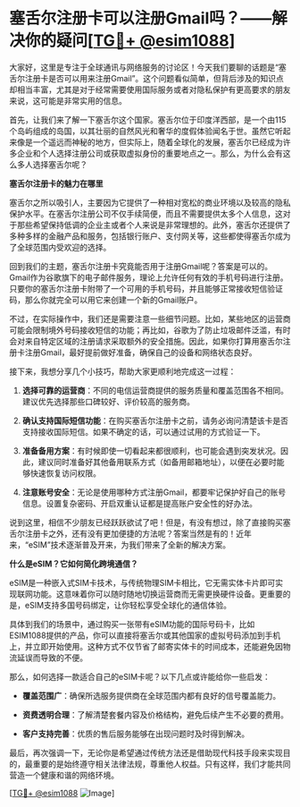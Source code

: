 # 塞舌尔注册卡可以注册Gmail吗？——解决你的疑问[[TG💪+ @esim1088](https://t.me/s/esim1088)]

大家好，这里是专注于全球通讯与网络服务的讨论区！今天我们要聊的话题是“塞舌尔注册卡是否可以用来注册Gmail”。这个问题看似简单，但背后涉及的知识点却相当丰富，尤其是对于经常需要使用国际服务或者对隐私保护有更高要求的朋友来说，这可能是非常实用的信息。

首先，让我们来了解一下塞舌尔这个国家。塞舌尔位于印度洋西部，是一个由115个岛屿组成的岛国，以其壮丽的自然风光和奢华的度假体验闻名于世。虽然它听起来像是一个遥远而神秘的地方，但实际上，随着全球化的发展，塞舌尔已经成为许多企业和个人选择注册公司或获取虚拟身份的重要地点之一。那么，为什么会有这么多人选择塞舌尔呢？

**塞舌尔注册卡的魅力在哪里**

塞舌尔之所以吸引人，主要因为它提供了一种相对宽松的商业环境以及较高的隐私保护水平。在塞舌尔注册公司不仅手续简便，而且不需要提供太多个人信息，这对于那些希望保持低调的企业主或者个人来说是非常理想的。此外，塞舌尔还提供了多种多样的金融产品和服务，包括银行账户、支付网关等，这些都使得塞舌尔成为了全球范围内受欢迎的选择。

回到我们的主题，塞舌尔注册卡究竟能否用于注册Gmail呢？答案是可以的。Gmail作为谷歌旗下的电子邮件服务，理论上允许任何有效的手机号码进行注册。只要你的塞舌尔注册卡附带了一个可用的手机号码，并且能够正常接收短信验证码，那么你就完全可以用它来创建一个新的Gmail账户。

不过，在实际操作中，我们还是需要注意一些细节问题。比如，某些地区的运营商可能会限制境外号码接收短信的功能；再比如，谷歌为了防止垃圾邮件泛滥，有时会对来自特定区域的注册请求采取额外的安全措施。因此，如果你打算用塞舌尔注册卡注册Gmail，最好提前做好准备，确保自己的设备和网络状态良好。

接下来，我想分享几个小技巧，帮助大家更顺利地完成这一过程：

1. **选择可靠的运营商**：不同的电信运营商提供的服务质量和覆盖范围各不相同。建议优先选择那些口碑较好、评价较高的服务商。
   
2. **确认支持国际短信功能**：在购买塞舌尔注册卡之前，请务必询问清楚该卡是否支持接收国际短信。如果不确定的话，可以通过试用的方式验证一下。

3. **准备备用方案**：有时候即使一切看起来都很顺利，也可能会遇到突发状况。因此，建议同时准备好其他备用联系方式（如备用邮箱地址），以便在必要时能够快速恢复访问权限。

4. **注意账号安全**：无论是使用哪种方式注册Gmail，都要牢记保护好自己的账号信息。设置复杂密码、开启双重认证都是提高账户安全性的好办法。

说到这里，相信不少朋友已经跃跃欲试了吧！但是，有没有想过，除了直接购买塞舌尔注册卡之外，还有没有更加便捷的方法呢？答案当然是有的！近年来，“eSIM”技术逐渐普及开来，为我们带来了全新的解决方案。

**什么是eSIM？它如何简化跨境通信？**

eSIM是一种嵌入式SIM卡技术，与传统物理SIM卡相比，它无需实体卡片即可实现联网功能。这意味着你可以随时随地切换运营商而无需更换硬件设备。更重要的是，eSIM支持多国号码绑定，让你轻松享受全球化的通信体验。

具体到我们的场景中，通过购买一张带有eSIM功能的国际号码卡，比如ESIM1088提供的产品，你可以直接将塞舌尔或其他国家的虚拟号码添加到手机上，并立即开始使用。这种方式不仅节省了邮寄实体卡的时间成本，还能避免因物流延误而导致的不便。

那么，如何选择一款适合自己的eSIM卡呢？以下几点或许能给你一些启发：

- **覆盖范围广**：确保所选服务提供商在全球范围内都有良好的信号覆盖能力。
  
- **资费透明合理**：了解清楚套餐内容及价格结构，避免后续产生不必要的费用。
  
- **客户支持完善**：优质的售后服务能够在出现问题时及时得到解决。

最后，再次强调一下，无论你是希望通过传统方法还是借助现代科技手段来实现目的，最重要的是始终遵守相关法律法规，尊重他人权益。只有这样，我们才能共同营造一个健康和谐的网络环境。

[[TG💪+ @esim1088](https://t.me/s/esim1088) ![Image](https://i.postimg.cc/4NQfJmqS/Snipaste-2025-05-13-00-14-12.png)]